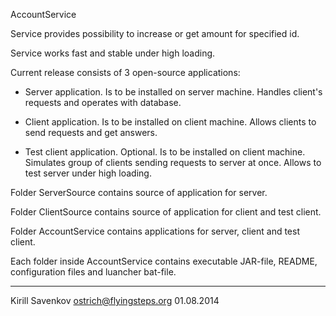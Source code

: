 AccountService

Service provides possibility to increase or get amount for specified id.

Service works fast and stable under high loading.

Current release consists of 3 open-source applications:

- Server application. Is to be installed on server machine. Handles client's requests and operates with database.

- Client application. Is to be installed on client machine. Allows clients to send requests and get answers.

- Test client application. Optional. Is to be installed on client machine. Simulates group of clients sending requests to server at once. Allows to test server under high loading.

Folder ServerSource contains source of application for server.

Folder ClientSource contains source of application for client and test client.

Folder AccountService contains applications for server, client and test client.

Each folder inside AccountService contains executable JAR-file, README, configuration files and luancher bat-file.



_______________
Kirill Savenkov
ostrich@flyingsteps.org 
01.08.2014

